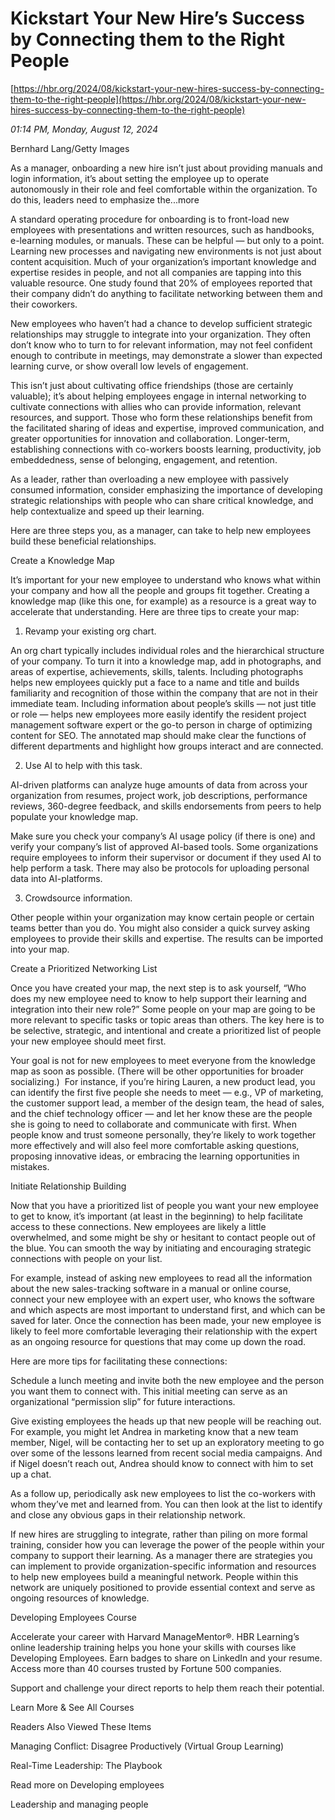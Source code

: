 # Kickstart Your New Hire’s Success by Connecting them to the Right People

[https://hbr.org/2024/08/kickstart-your-new-hires-success-by-connecting-them-to-the-right-people](https://hbr.org/2024/08/kickstart-your-new-hires-success-by-connecting-them-to-the-right-people)

*01:14 PM, Monday, August 12, 2024*

Bernhard Lang/Getty Images

As a manager, onboarding a new hire isn’t just about providing manuals and login information, it’s about setting the employee up to operate autonomously in their role and feel comfortable within the organization. To do this, leaders need to emphasize the...more

A standard operating procedure for onboarding is to front-load new employees with presentations and written resources, such as handbooks, e-learning modules, or manuals. These can be helpful — but only to a point. Learning new processes and navigating new environments is not just about content acquisition. Much of your organization’s important knowledge and expertise resides in people, and not all companies are tapping into this valuable resource. One study found that 20% of employees reported that their company didn’t do anything to facilitate networking between them and their coworkers.

New employees who haven’t had a chance to develop sufficient strategic relationships may struggle to integrate into your organization. They often don’t know who to turn to for relevant information, may not feel confident enough to contribute in meetings, may demonstrate a slower than expected learning curve, or show overall low levels of engagement.

This isn’t just about cultivating office friendships (those are certainly valuable); it’s about helping employees engage in internal networking to cultivate connections with allies who can provide information, relevant resources, and support. Those who form these relationships benefit from the facilitated sharing of ideas and expertise, improved communication, and greater opportunities for innovation and collaboration. Longer-term, establishing connections with co-workers boosts learning, productivity, job embeddedness, sense of belonging, engagement, and retention.

As a leader, rather than overloading a new employee with passively consumed information, consider emphasizing the importance of developing strategic relationships with people who can share critical knowledge, and help contextualize and speed up their learning.

Here are three steps you, as a manager, can take to help new employees build these beneficial relationships.

Create a Knowledge Map

It’s important for your new employee to understand who knows what within your company and how all the people and groups fit together. Creating a knowledge map (like this one, for example) as a resource is a great way to accelerate that understanding. Here are three tips to create your map:

1. Revamp your existing org chart.

An org chart typically includes individual roles and the hierarchical structure of your company. To turn it into a knowledge map, add in photographs, and areas of expertise, achievements, skills, talents. Including photographs helps new employees quickly put a face to a name and title and builds familiarity and recognition of those within the company that are not in their immediate team. Including information about people’s skills — not just title or role — helps new employees more easily identify the resident project management software expert or the go-to person in charge of optimizing content for SEO. The annotated map should make clear the functions of different departments and highlight how groups interact and are connected.

2. Use AI to help with this task.

AI-driven platforms can analyze huge amounts of data from across your organization from resumes, project work, job descriptions, performance reviews, 360-degree feedback, and skills endorsements from peers to help populate your knowledge map.

Make sure you check your company’s AI usage policy (if there is one) and verify your company’s list of approved AI-based tools. Some organizations require employees to inform their supervisor or document if they used AI to help perform a task. There may also be protocols for uploading personal data into AI-platforms.

3. Crowdsource information.

Other people within your organization may know certain people or certain teams better than you do. You might also consider a quick survey asking employees to provide their skills and expertise. The results can be imported into your map.

Create a Prioritized Networking List

Once you have created your map, the next step is to ask yourself, “Who does my new employee need to know to help support their learning and integration into their new role?” Some people on your map are going to be more relevant to specific tasks or topic areas than others. The key here is to be selective, strategic, and intentional and create a prioritized list of people your new employee should meet first.

Your goal is not for new employees to meet everyone from the knowledge map as soon as possible. (There will be other opportunities for broader socializing.)  For instance, if you’re hiring Lauren, a new product lead, you can identify the first five people she needs to meet — e.g., VP of marketing, the customer support lead, a member of the design team, the head of sales, and the chief technology officer — and let her know these are the people she is going to need to collaborate and communicate with first. When people know and trust someone personally, they’re likely to work together more effectively and will also feel more comfortable asking questions, proposing innovative ideas, or embracing the learning opportunities in mistakes.

Initiate Relationship Building

Now that you have a prioritized list of people you want your new employee to get to know, it’s important (at least in the beginning) to help facilitate access to these connections. New employees are likely a little overwhelmed, and some might be shy or hesitant to contact people out of the blue. You can smooth the way by initiating and encouraging strategic connections with people on your list.

For example, instead of asking new employees to read all the information about the new sales-tracking software in a manual or online course, connect your new employee with an expert user, who knows the software and which aspects are most important to understand first, and which can be saved for later. Once the connection has been made, your new employee is likely to feel more comfortable leveraging their relationship with the expert as an ongoing resource for questions that may come up down the road.

Here are more tips for facilitating these connections:

Schedule a lunch meeting and invite both the new employee and the person you want them to connect with. This initial meeting can serve as an organizational “permission slip” for future interactions.

Give existing employees the heads up that new people will be reaching out. For example, you might let Andrea in marketing know that a new team member, Nigel, will be contacting her to set up an exploratory meeting to go over some of the lessons learned from recent social media campaigns. And if Nigel doesn’t reach out, Andrea should know to connect with him to set up a chat.

As a follow up, periodically ask new employees to list the co-workers with whom they’ve met and learned from. You can then look at the list to identify and close any obvious gaps in their relationship network.

If new hires are struggling to integrate, rather than piling on more formal training, consider how you can leverage the power of the people within your company to support their learning. As a manager there are strategies you can implement to provide organization-specific information and resources to help new employees build a meaningful network. People within this network are uniquely positioned to provide essential context and serve as ongoing resources of knowledge.

Developing Employees Course

Accelerate your career with Harvard ManageMentor®. HBR Learning’s online leadership training helps you hone your skills with courses like Developing Employees. Earn badges to share on LinkedIn and your resume. Access more than 40 courses trusted by Fortune 500 companies.

Support and challenge your direct reports to help them reach their potential.

Learn More & See All Courses

Readers Also Viewed These Items

Managing Conflict: Disagree Productively (Virtual Group Learning)

Real-Time Leadership: The Playbook

Read more on Developing employees

Leadership and managing people

